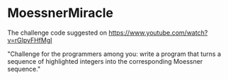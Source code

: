 # MoessnerMiracle
The challenge code suggested on https://www.youtube.com/watch?v=rGlpyFHfMgI 

"Challenge for the programmers among you: write a program that turns a sequence of highlighted integers into the corresponding Moessner sequence."
